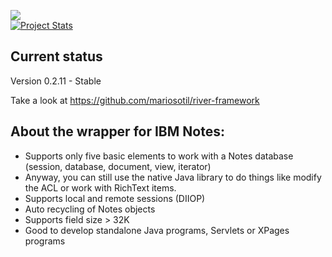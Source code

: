 <img src="http://www.riverframework.org/images/river-header.png" /><br/>
[![Project Stats](https://www.openhub.net/p/river-framework/widgets/project_thin_badge.gif)](https://www.openhub.net/p/river-framework)

## Current status

Version 0.2.11 - Stable

Take a look at https://github.com/mariosotil/river-framework

## About the wrapper for IBM Notes:

- Supports only five basic elements to work with a Notes database (session, database, document, view, iterator)
- Anyway, you can still use the native Java library to do things like modify the ACL or work with RichText items.
- Supports local and remote sessions (DIIOP)
- Auto recycling of Notes objects
- Supports field size > 32K
- Good to develop standalone Java programs, Servlets or XPages programs

